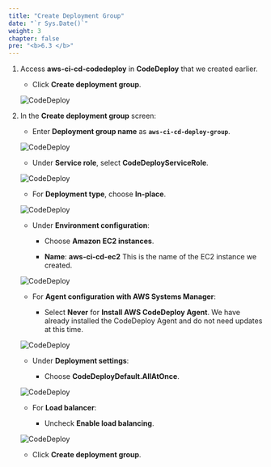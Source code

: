 ```yaml
---
title: "Create Deployment Group"
date: "`r Sys.Date()`"
weight: 3
chapter: false
pre: "<b>6.3 </b>"
---
```


1. Access **aws-ci-cd-codedeploy** in **CodeDeploy** that we created earlier.

    - Click **Create deployment group**.

    ![CodeDeploy](/aws-fcj-workshop-001/6-CodeDeploy/4.png)

2. In the **Create deployment group** screen:

    - Enter **Deployment group name** as **```aws-ci-cd-deploy-group```**.

    ![CodeDeploy](/aws-fcj-workshop-001/6-CodeDeploy/5.png)

    - Under **Service role**, select **CodeDeployServiceRole**.

    ![CodeDeploy](/aws-fcj-workshop-001/6-CodeDeploy/6.png)

    - For **Deployment type**, choose **In-place**.

    ![CodeDeploy](/aws-fcj-workshop-001/6-CodeDeploy/7.png)

    - Under **Environment configuration**:

        - Choose **Amazon EC2 instances**.

        - **Name**: **aws-ci-cd-ec2** This is the name of the EC2 instance we created.

    ![CodeDeploy](/aws-fcj-workshop-001/6-CodeDeploy/8.png)

    - For **Agent configuration with AWS Systems Manager**:

        - Select **Never** for **Install AWS CodeDeploy Agent**. We have already installed the CodeDeploy Agent and do not need updates at this time.

    ![CodeDeploy](/aws-fcj-workshop-001/6-CodeDeploy/9.png)

    - Under **Deployment settings**:

        - Choose **CodeDeployDefault.AllAtOnce**.

    ![CodeDeploy](/aws-fcj-workshop-001/6-CodeDeploy/10.png)

    - For **Load balancer**:

        - Uncheck **Enable load balancing**.

    ![CodeDeploy](/aws-fcj-workshop-001/6-CodeDeploy/11.png)

    - Click **Create deployment group**.
